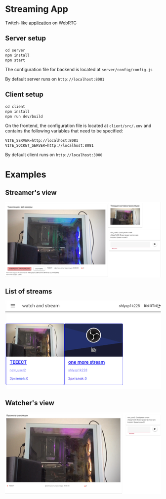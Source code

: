 # Streaming App

Twitch-like [application](https://shlyap1k.github.io/streaming-app/) on WebRTC

## Server setup


```
cd server
npm install
npm start
```
The configuration file for backend is located at `server/config/config.js`

By default server runs on `http://localhost:8081`

## Client setup

```
cd client
npm install
npm run dev/build
```
On the frontend, the configuration file is located at `client/src/.env` and contains the following variables that need to be specified:

```
VITE_SERVER=http://localhost:8081
VITE_SOCKET_SERVER=http://localhost:8081
```

By default client runs on `http://localhost:3000`

# Examples

## Streamer's view

![](screenshots/streamer_view.png)

## List of streams

![](screenshots/streams_list.png)

## Watcher's view

![](screenshots/watcher_view.png)
